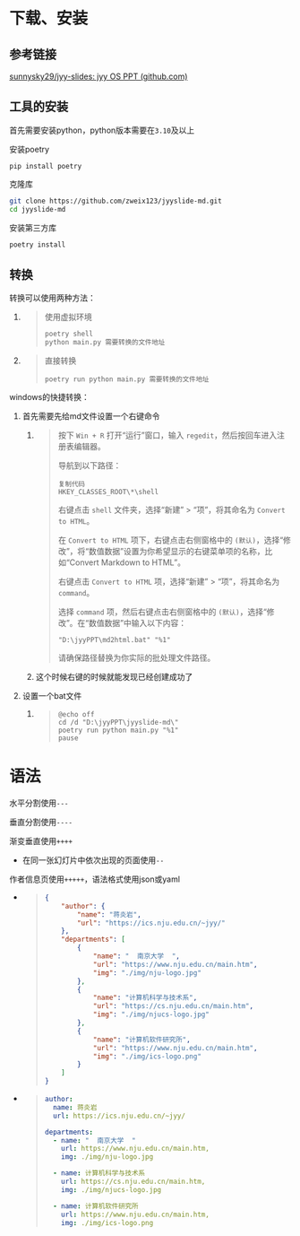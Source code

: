 # 下载、安装

## 参考链接

[sunnysky29/jyy-slides: jyy OS PPT (github.com)](https://github.com/sunnysky29/jyy-slides)

## 工具的安装

首先需要安装python，python版本需要在`3.10`及以上

安装poetry

```shell
pip install poetry
```

克隆库

```bash
git clone https://github.com/zweix123/jyyslide-md.git
cd jyyslide-md
```

安装第三方库

```bash
poetry install
```

## 转换

转换可以使用两种方法：

1. > 使用虚拟环境
   >
   > ```bash
   > poetry shell
   > python main.py 需要转换的文件地址
   > ```

2. > 直接转换
   >
   > ```
   > poetry run python main.py 需要转换的文件地址
   > ```

windows的快捷转换：

1. 首先需要先给md文件设置一个右键命令

   1. > 按下 `Win + R` 打开“运行”窗口，输入 `regedit`，然后按回车进入注册表编辑器。
      >
      > 导航到以下路径：
      >
      > ```
      > 复制代码
      > HKEY_CLASSES_ROOT\*\shell
      > ```
      >
      > 右键点击 `shell` 文件夹，选择“新建” > “项”，将其命名为 `Convert to HTML`。
      >
      > 在 `Convert to HTML` 项下，右键点击右侧窗格中的 `(默认)`，选择“修改”，将“数值数据”设置为你希望显示的右键菜单项的名称，比如“Convert Markdown to HTML”。
      >
      > 右键点击 `Convert to HTML` 项，选择“新建” > “项”，将其命名为 `command`。
      >
      > 选择 `command` 项，然后右键点击右侧窗格中的 `(默认)`，选择“修改”。在“数值数据”中输入以下内容：
      >
      > ```
      > "D:\jyyPPT\md2html.bat" "%1"
      > ```
      >
      > 请确保路径替换为你实际的批处理文件路径。

   2. 这个时候右键的时候就能发现已经创建成功了

2. 设置一个bat文件

   1. > ```batch
      > @echo off
      > cd /d "D:\jyyPPT\jyyslide-md\"
      > poetry run python main.py "%1"
      > pause
      > ```

# 语法

水平分割使用`---`

垂直分割使用`----`

渐变垂直使用`++++`

- 在同一张幻灯片中依次出现的页面使用`--`

作者信息页使用`+++++`，语法格式使用json或yaml

- > ```json
  > {
  >     "author": {
  >         "name": "蒋炎岩",
  >         "url": "https://ics.nju.edu.cn/~jyy/"
  >     },
  >     "departments": [
  >         {
  >             "name": "  南京大学  ",
  >             "url": "https://www.nju.edu.cn/main.htm",
  >             "img": "./img/nju-logo.jpg"
  >         },
  >         {
  >             "name": "计算机科学与技术系",
  >             "url": "https://cs.nju.edu.cn/main.htm",
  >             "img": "./img/njucs-logo.jpg"
  >         },
  >         {
  >             "name": "计算机软件研究所",
  >             "url": "https://www.nju.edu.cn/main.htm",
  >             "img": "./img/ics-logo.png"
  >         }
  >     ]
  > }
  > ```

- > ```yaml
  > author:
  >   name: 蒋炎岩
  >   url: https://ics.nju.edu.cn/~jyy/
  > 
  > departments:
  >   - name: "  南京大学  "
  >     url: https://www.nju.edu.cn/main.htm,
  >     img: ./img/nju-logo.jpg
  > 
  >   - name: 计算机科学与技术系
  >     url: https://cs.nju.edu.cn/main.htm,
  >     img: ./img/njucs-logo.jpg
  > 
  >   - name: 计算机软件研究所
  >     url: https://www.nju.edu.cn/main.htm,
  >     img: ./img/ics-logo.png
  > ```
  >
  > 

















